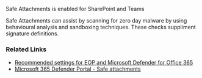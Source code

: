 Safe Attachments is enabled for SharePoint and Teams

Safe Attachments can assist by scanning for zero day malware by using behavioural analysis and sandboxing techniques. These checks suppliment signature definitions.

### Related Links

* [Recommended settings for EOP and Microsoft Defender for Office 365](https://aka.ms/orca-atpp-docs-7) 
* [Microsoft 365 Defender Portal - Safe attachments](https://security.microsoft.com/safeattachmentv2)

